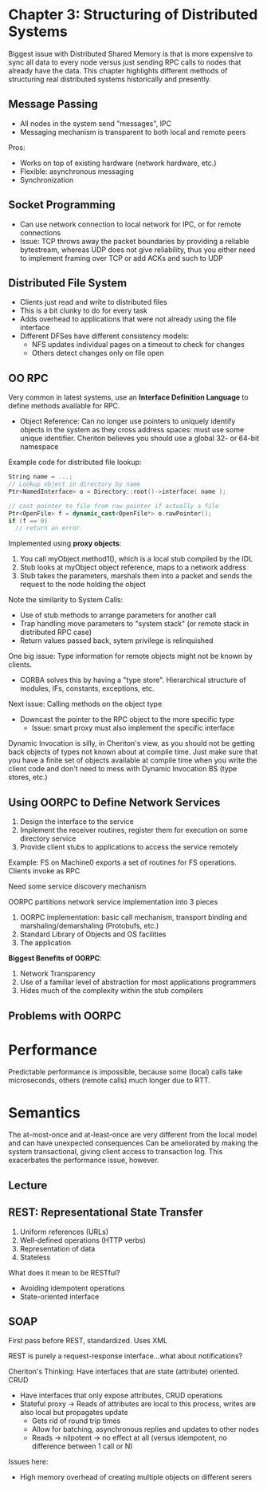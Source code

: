 Chapter 3: Structuring of Distributed Systems
======================================================

Biggest issue with Distributed Shared Memory is that is more expensive to sync all data to every node versus just
sending RPC calls to nodes that already have the data. This chapter highlights different methods of structuring real
distributed systems historically and presently.

Message Passing
----------------

* All nodes in the system send "messages", IPC
* Messaging mechanism is transparent to both local and remote peers

Pros:

  * Works on top of existing hardware (network hardware, etc.)
  * Flexible: asynchronous messaging
  * Synchronization


Socket Programming
------------------

* Can use network connection to local network for IPC, or for remote connections
* Issue: TCP throws away the packet boundaries by providing a reliable bytestream, whereas UDP does not give
  reliability, thus you either need to implement framing over TCP or add ACKs and such to UDP


Distributed File System
-----------------------

* Clients just read and write to distributed files
* This is a bit clunky to do for every task
* Adds overhead to applications that were not already using the file interface
* Different DFSes have different consistency models:
  * NFS updates individual pages on a timeout to check for changes
  * Others detect changes only on file open

OO RPC
------

Very common in latest systems, use an __Interface Definition Language__ to define methods available for RPC.

* Object Reference: Can no longer use pointers to uniquely identify objects in the system as they cross address spaces:
  must use some unique identifier. Cheriton believes you should use a global 32- or 64-bit namespace

Example code for distributed file lookup:

```C++
String name = ...;
// Lookup object in directory by name
Ptr<NamedInterface> o = Directory::root()->interface( name );

// cast pointer to file from raw pointer if actually a file
Ptr<OpenFile> f = dynamic_cast<OpenFile*> o.rawPointer();
if (f == 0)
  // return an error
```

Implemented using __proxy objects__:
  1. You call myObject.method1(), which is a local stub compiled by the IDL
  2. Stub looks at myObject object reference, maps to a network address
  3. Stub takes the parameters, marshals them into a packet and sends the request to the node holding the object

Note the similarity to System Calls:
  * Use of stub methods to arrange parameters for another call
  * Trap handling move parameters to "system stack" (or remote stack in distributed RPC case)
  * Return values passed back, sytem privilege is relinquished

One big issue: Type information for remote objects might not be known by clients.
  * CORBA solves this by having a "type store". Hierarchical structure of modules, IFs, constants, exceptions, etc.

Next issue: Calling methods on the object type
  * Downcast the pointer to the RPC object to the more specific type
    * Issue: smart proxy must also implement the specific interface

Dynamic Invocation is silly, in Cheriton's view, as you should not be getting back objects of types not known about at
compile time. Just make sure that you have a finite set of objects available at compile time when you write the client
code and don't need to mess with Dynamic Invocation BS (type stores, etc.)

Using OORPC to Define Network Services
--------------------------------------
  1. Design the interface to the service
  2. Implement the receiver routines, register them for execution on some directory service
  3. Provide client stubs to applications to access the service remotely

Example: FS on Machine0 exports a set of routines for FS operations. Clients invoke as RPC

Need some service discovery mechanism

OORPC partitions network service implementation into 3 pieces
  1. OORPC implementation: basic call mechanism, transport binding and marshaling/demarshaling (Protobufs, etc.)
  2. Standard Library of Objects and OS facilities
  3. The application

**Biggest Benefits of OORPC**:
  1. Network Transparency
  2. Use of a familiar level of abstraction for most applications programmers
  3. Hides much of the complexity within the stub compilers

Problems with OORPC
--------------------

Performance
===========
Predictable performance is impossible, because some (local) calls take microseconds, others (remote calls) much longer
due to RTT.

Semantics
=========
The at-most-once and at-least-once are very different from the local model and can have unexpected consequences
Can be ameliorated by making the system transactional, giving client access to transaction log. This exacerbates the
performance issue, however.

Lecture
-------

REST: Representational State Transfer
-------------------------------------
1. Uniform references (URLs)
2. Well-defined operations (HTTP verbs)
3. Representation of data
4. Stateless

What does it mean to be RESTful?

* Avoiding idempotent operations
* State-oriented interface

SOAP
----

First pass before REST, standardized. Uses XML

REST is purely a request-response interface...what about notifications?

Cheriton's Thinking: Have interfaces that are state (attribute) oriented. CRUD

  * Have interfaces that only expose attributes, CRUD operations
  * Stateful proxy -> Reads of attributes are local to this process, writes are also local but propagates update
    * Gets rid of round trip times
    * Allow for batching, asynchronous replies and updates to other nodes
    * Reads -> nilpotent -> no effect at all (versus idempotent, no difference between 1 call or N)

Issues here:

  * High memory overhead of creating multiple objects on different serers
